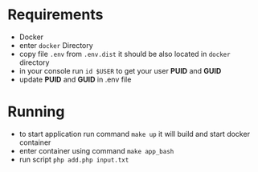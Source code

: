 # Requirements
 - Docker
 - enter `docker` Directory 
 - copy file `.env` from `.env.dist` it should be also located in `docker` directory
 - in your console run  `id $USER` to get your user **PUID** and **GUID**
 - update   **PUID** and **GUID** in .env file
# Running

- to start application run command 
`make up` it will build and start docker container
- enter container using command `make app_bash`
- run script `php add.php input.txt`
    